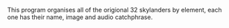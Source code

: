 This program organises all of the origional 32 skylanders by element, each one has their name, image and audio catchphrase.
